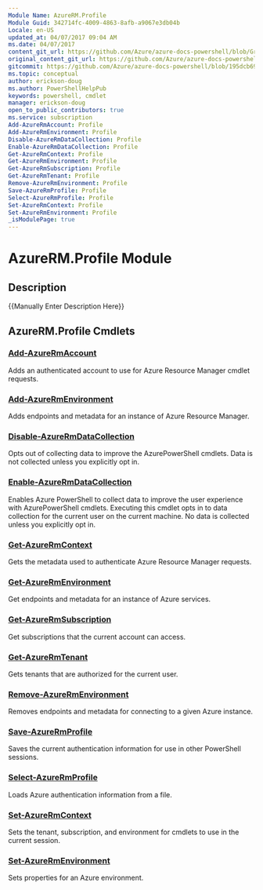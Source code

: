 ```yaml
---
Module Name: AzureRM.Profile
Module Guid: 342714fc-4009-4863-8afb-a9067e3db04b
Locale: en-US
updated_at: 04/07/2017 09:04 AM
ms.date: 04/07/2017
content_git_url: https://github.com/Azure/azure-docs-powershell/blob/Graham71305/azureps-cmdlets-docs/ResourceManager/AzureRM.Profile/v2.8.0/AzureRM.Profile.md
original_content_git_url: https://github.com/Azure/azure-docs-powershell/blob/Graham71305/azureps-cmdlets-docs/ResourceManager/AzureRM.Profile/v2.8.0/AzureRM.Profile.md
gitcommit: https://github.com/Azure/azure-docs-powershell/blob/195dcb690a30a5f2c0ecd5606483862547ef544a
ms.topic: conceptual
author: erickson-doug
ms.author: PowerShellHelpPub
keywords: powershell, cmdlet
manager: erickson-doug
open_to_public_contributors: true
ms.service: subscription
Add-AzureRmAccount: Profile
Add-AzureRmEnvironment: Profile
Disable-AzureRmDataCollection: Profile
Enable-AzureRmDataCollection: Profile
Get-AzureRmContext: Profile
Get-AzureRmEnvironment: Profile
Get-AzureRmSubscription: Profile
Get-AzureRmTenant: Profile
Remove-AzureRmEnvironment: Profile
Save-AzureRmProfile: Profile
Select-AzureRmProfile: Profile
Set-AzureRmContext: Profile
Set-AzureRmEnvironment: Profile
_isModulePage: true
---
```


# AzureRM.Profile Module
## Description
{{Manually Enter Description Here}}

## AzureRM.Profile Cmdlets
### [Add-AzureRmAccount](Add-AzureRmAccount.md)
Adds an authenticated account to use for Azure Resource Manager cmdlet requests.

### [Add-AzureRmEnvironment](Add-AzureRmEnvironment.md)
Adds endpoints and metadata for an instance of Azure Resource Manager.

### [Disable-AzureRmDataCollection](Disable-AzureRmDataCollection.md)
Opts out of collecting data to improve the AzurePowerShell cmdlets. 
Data is not collected unless you explicitly opt in.

### [Enable-AzureRmDataCollection](Enable-AzureRmDataCollection.md)
Enables Azure PowerShell to collect data to improve the user experience with AzurePowerShell cmdlets.
Executing this cmdlet opts in to data collection for the current user on the current machine.
No data is collected unless you explicitly opt in.

### [Get-AzureRmContext](Get-AzureRmContext.md)
Gets the metadata used to authenticate Azure Resource Manager requests.

### [Get-AzureRmEnvironment](Get-AzureRmEnvironment.md)
Get endpoints and metadata for an instance of Azure services.

### [Get-AzureRmSubscription](Get-AzureRmSubscription.md)
Get subscriptions that the current account can access.

### [Get-AzureRmTenant](Get-AzureRmTenant.md)
Gets tenants that are authorized for the current user.

### [Remove-AzureRmEnvironment](Remove-AzureRmEnvironment.md)
Removes endpoints and metadata for connecting to a given Azure instance.

### [Save-AzureRmProfile](Save-AzureRmProfile.md)
Saves the current authentication information for use in other PowerShell sessions.

### [Select-AzureRmProfile](Select-AzureRmProfile.md)
Loads Azure authentication information from a file.

### [Set-AzureRmContext](Set-AzureRmContext.md)
Sets the tenant, subscription, and environment for cmdlets to use in the current session.

### [Set-AzureRmEnvironment](Set-AzureRmEnvironment.md)
Sets properties for an Azure environment.

